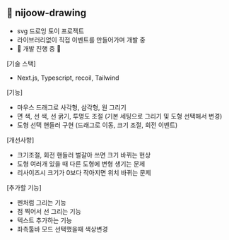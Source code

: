 ## 🎨 nijoow-drawing
- svg 드로잉 토이 프로젝트
- 라이브러리없이 직접 이벤트를 만들어가며 개발 중
- 🚧 개발 진행 중 🚧

[기술 스택]
- Next.js, Typescript, recoil, Tailwind

[기능]
- 마우스 드래그로 사각형, 삼각형, 원 그리기
- 면 색, 선 색, 선 굵기, 투명도 조절 (기본 세팅으로 그리기 및 도형 선택해서 변경)
- 도형 선택 핸들러 구현 (드래그로 이동, 크기 조절, 회전 이벤트)

[개선사항]
- 크기조절, 회전 핸들러 벌갈아 쓰면 크기 바뀌는 현상
- 도형 여러개 있을 때 다른 도형에 변형 생기는 문제
- 리사이즈시 크기가 0보다 작아지면 위치 바뀌는 문제

[추가할 기능]
- 펜처럼 그리는 기능
- 점 찍어서 선 그리는 기능
- 텍스트 추가하는 기능
- 좌측툴바 모드 선택했을때 색상변경
